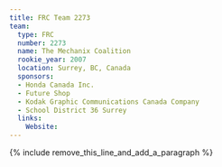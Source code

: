 ```yaml
---
title: FRC Team 2273
team:
  type: FRC
  number: 2273
  name: The Mechanix Coalition
  rookie_year: 2007
  location: Surrey, BC, Canada
  sponsors:
  - Honda Canada Inc.
  - Future Shop
  - Kodak Graphic Communications Canada Company
  - School District 36 Surrey
  links:
    Website:
---
```


{% include remove_this_line_and_add_a_paragraph %}